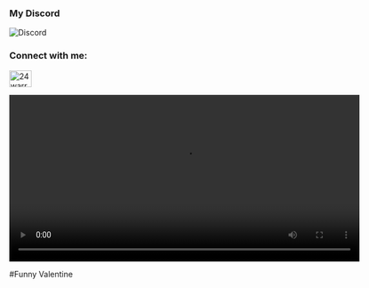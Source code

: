 

### My Discord
![Discord](https://i.imgur.com/GmSiwlK.jpg)

<h3 align="left">Connect with me:</h3>
<p align="left">
<a href="https://instagram.com/24thwarraid" target="blank"><img align="center" src="https://raw.githubusercontent.com/rahuldkjain/github-profile-readme-generator/master/src/images/icons/Social/instagram.svg" alt="24warraid" height="30" width="40" /></a>
</p>


<video width="630" height="300" src="https://github.com/Another12Years/Another12Years/assets/100523022/3c2fd096-f96b-469c-bd61-cf98c295d225"></video>











# F u n n y   V a l e n t i n e    
 